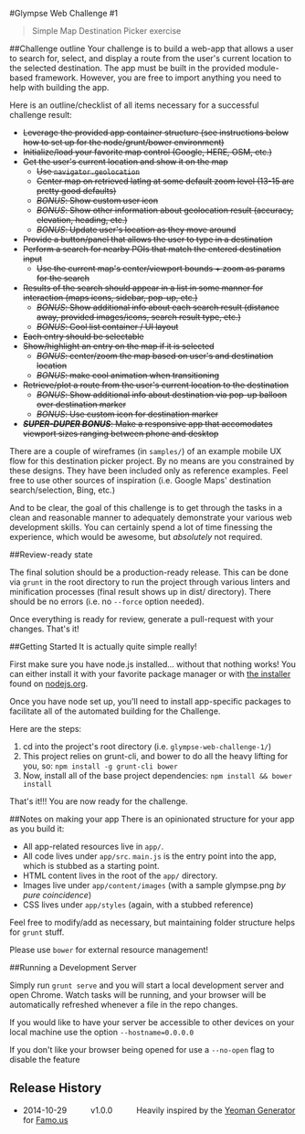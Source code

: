 #Glympse Web Challenge #1
> Simple Map Destination Picker exercise

##Challenge outline
Your challenge is to build a web-app that allows a user to search for, select, and display a route from the user's current location to the selected destination. The app must be built in the provided module-based framework. However, you are free to import anything you need to help with building the app.

Here is an outline/checklist of all items necessary for a successful challenge result:

- ~~Leverage the provided app container structure (see instructions below how to set up for the node/grunt/bower environment)~~
- ~~Initialize/load your favorite map control (Google, HERE, OSM, etc.)~~
- ~~Get the user's current location and show it on the map~~
  - ~~Use `navigator.geolocation`~~
  - ~~Center map on retrieved latlng at some default zoom level (13-15 are pretty good defaults)~~
  - ~~*BONUS*: Show custom user icon~~
  - ~~*BONUS*: Show other information about geolocation result (accuracy, elevation, heading, etc.)~~
  - ~~*BONUS*: Update user's location as they move around~~
- ~~Provide a button/panel that allows the user to type in a destination~~
- ~~Perform a search for nearby POIs that match the entered destination input~~
  - ~~Use the current map's center/viewport bounds + zoom as params for the search~~
- ~~Results of the search should appear in a list in some manner for interaction (maps icons, sidebar, pop-up, etc.)~~
  - ~~*BONUS*: Show additional info about each search result (distance away, provided images/icons, search result type, etc.)~~
  - ~~*BONUS*: Cool list container / UI layout~~
- ~~Each entry should be selectable~~
- ~~Show/highlight an entry on the map if it is selected~~
  - ~~*BONUS*: center/zoom the map based on user's and destination location~~
  - ~~*BONUS*: make cool animation when transitioning~~
- ~~Retrieve/plot a route from the user's current location to the destination~~
  - ~~*BONUS*: Show additional info about destination via pop-up balloon over destination marker~~
  - ~~*BONUS*: Use custom icon for destination marker~~
- ~~**_SUPER-DUPER BONUS_**: Make a responsive app that accomodates viewport sizes ranging between phone and desktop~~

There are a couple of wireframes (in `samples/`) of an example mobile UX flow for this destination picker project. By no means are you constrained by these designs. They have been included only as reference examples. Feel free to use other sources of inspiration (i.e. Google Maps' destination search/selection, Bing, etc.)

And to be clear, the goal of this challenge is to get through the tasks in a clean and reasonable manner to adequately demonstrate your various web development skills. You can certainly spend a lot of time finessing the experience, which would be awesome, but *absolutely* not required.

##Review-ready state

The final solution should be a production-ready release. This can be done via ```grunt``` in the root directory to run the project through various linters and minification processes (final result shows up in dist/ directory). There should be no errors (i.e. no `--force` option needed).

Once everything is ready for review, generate a pull-request with your changes. That's it!


##Getting Started
It is actually quite simple really!

First make sure you have node.js installed... without that nothing works!  You can either install it with your favorite package manager or with [the installer](http://nodejs.org/download) found on [nodejs.org](http://nodejs.org).

Once you have node set up, you'll need to install app-specific packages to facilitate all of the automated building for the Challenge.

Here are the steps:

1. cd into the project's root directory (i.e. `glympse-web-challenge-1/`)
2. This project relies on grunt-cli, and bower to do all the heavy lifting for you, so: `npm install -g grunt-cli bower`
3. Now, install all of the base project dependencies: `npm install && bower install`

That's it!!! You are now ready for the challenge.

##Notes on making your app
There is an opinionated structure for your app as you build it:

- All app-related resources live in `app/`.
- All code lives under `app/src`. `main.js` is the entry point into the app, which is stubbed as a starting point.
- HTML content lives in the root of the `app/` directory.
- Images live under `app/content/images` (with a sample glympse.png *by pure coincidence*)
- CSS lives under `app/styles` (again, with a stubbed reference)

Feel free to modify/add as necessary, but maintaining folder structure helps for `grunt` stuff.

Please use `bower` for external resource management!

##Running a Development Server

Simply run ```grunt serve``` and you will start a local development server and open Chrome.  Watch tasks will be running, and your browser will be automatically refreshed whenever a file in the repo changes.

If you would like to have your server be accessible to other devices on your local machine use the option ```--hostname=0.0.0.0```

If you don't like your browser being opened for use a ```--no-open``` flag to disable the feature

## Release History
 * 2014-10-29   v1.0.0   Heavily inspired by the [Yeoman Generator](https://github.com/FamousTools/generator-famous) for [Famo.us](http://famo.us)